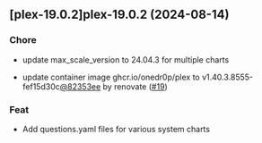 

## [plex-19.0.2]plex-19.0.2 (2024-08-14)

### Chore



- update max_scale_version to 24.04.3 for multiple charts

- update container image ghcr.io/onedr0p/plex to v1.40.3.8555-fef15d30c[@82353ee](https://github.com/82353ee) by renovate ([#19](https://github.com/truecharts/charts/issues/19))

### Feat



- Add questions.yaml files for various system charts